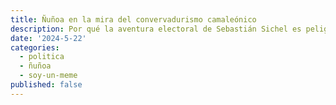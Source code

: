 ```yaml
---
title: Ñuñoa en la mira del convervadurismo camaleónico
description: Por qué la aventura electoral de Sebastián Sichel es peligrosa para la democracia.
date: '2024-5-22'
categories:
  - politica
  - ñuñoa
  - soy-un-meme
published: false
---
```


